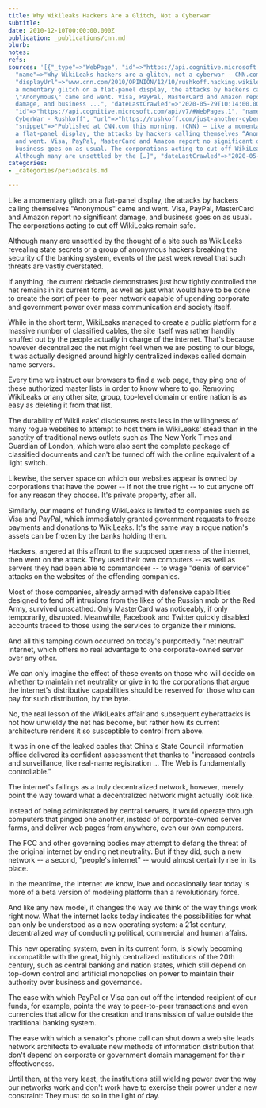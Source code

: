 ```yaml
---
title: Why Wikileaks Hackers Are a Glitch, Not a Cyberwar
subtitle: 
date: 2010-12-10T00:00:00.000Z
publication: _publications/cnn.md
blurb: 
notes: 
refs: 
sources: '[{"_type"=>"WebPage", "id"=>"https://api.cognitive.microsoft.com/api/v7/#WebPages.0",
  "name"=>"Why WikiLeaks hackers are a glitch, not a cyberwar - CNN.com", "url"=>"http://www.cnn.com/2010/OPINION/12/10/rushkoff.hacking.wikileaks/index.html",
  "displayUrl"=>"www.cnn.com/2010/OPINION/12/10/rushkoff.hacking.wikileaks", "snippet"=>"Like
  a momentary glitch on a flat-panel display, the attacks by hackers calling themselves
  \"Anonymous\" came and went. Visa, PayPal, MasterCard and Amazon report no significant
  damage, and business ...", "dateLastCrawled"=>"2020-05-29T10:14:00.0000000Z"}, {"_type"=>"WebPage",
  "id"=>"https://api.cognitive.microsoft.com/api/v7/#WebPages.1", "name"=>"Just Another
  CyberWar - Rushkoff", "url"=>"https://rushkoff.com/just-another-cyberwar/", "displayUrl"=>"https://rushkoff.com/just-another-cyberwar",
  "snippet"=>"Published at CNN.com this morning. (CNN) — Like a momentary glitch on
  a flat-panel display, the attacks by hackers calling themselves “Anonymous” came
  and went. Visa, PayPal, MasterCard and Amazon report no significant damage, and
  business goes on as usual. The corporations acting to cut off WikiLeaks remain safe.
  Although many are unsettled by the […]", "dateLastCrawled"=>"2020-05-02T18:53:00.0000000Z"}]'
categories:
- _categories/periodicals.md

---
```

Like a momentary glitch on a flat-panel display, the attacks by hackers calling themselves "Anonymous" came and went. Visa, PayPal, MasterCard and Amazon report no significant damage, and business goes on as usual. The corporations acting to cut off WikiLeaks remain safe.

Although many are unsettled by the thought of a site such as WikiLeaks revealing state secrets or a group of anonymous hackers breaking the security of the banking system, events of the past week reveal that such threats are vastly overstated.

If anything, the current debacle demonstrates just how tightly controlled the net remains in its current form, as well as just what would have to be done to create the sort of peer-to-peer network capable of upending corporate and government power over mass communication and society itself.

While in the short term, WikiLeaks managed to create a public platform for a massive number of classified cables, the site itself was rather handily snuffed out by the people actually in charge of the internet. That's because however decentralized the net might feel when we are posting to our blogs, it was actually designed around highly centralized indexes called domain name servers.

Every time we instruct our browsers to find a web page, they ping one of these authorized master lists in order to know where to go. Removing WikiLeaks or any other site, group, top-level domain or entire nation is as easy as deleting it from that list.

The durability of WikiLeaks' disclosures rests less in the willingness of many rogue websites to attempt to host them in WikiLeaks' stead than in the sanctity of traditional news outlets such as The New York Times and Guardian of London, which were also sent the complete package of classified documents and can't be turned off with the online equivalent of a light switch.

Likewise, the server space on which our websites appear is owned by corporations that have the power -- if not the true right -- to cut anyone off for any reason they choose. It's private property, after all.

Similarly, our means of funding WikiLeaks is limited to companies such as Visa and PayPal, which immediately granted government requests to freeze payments and donations to WikiLeaks. It's the same way a rogue nation's assets can be frozen by the banks holding them.

Hackers, angered at this affront to the supposed openness of the internet, then went on the attack. They used their own computers -- as well as servers they had been able to commandeer -- to wage "denial of service" attacks on the websites of the offending companies.

Most of those companies, already armed with defensive capabilities designed to fend off intrusions from the likes of the Russian mob or the Red Army, survived unscathed. Only MasterCard was noticeably, if only temporarily, disrupted. Meanwhile, Facebook and Twitter quickly disabled accounts traced to those using the services to organize their minions.

And all this tamping down occurred on today's purportedly "net neutral" internet, which offers no real advantage to one corporate-owned server over any other.

We can only imagine the effect of these events on those who will decide on whether to maintain net neutrality or give in to the corporations that argue the internet's distributive capabilities should be reserved for those who can pay for such distribution, by the byte.

No, the real lesson of the WikiLeaks affair and subsequent cyberattacks is not how unwieldy the net has become, but rather how its current architecture renders it so susceptible to control from above.

It was in one of the leaked cables that China's State Council Information office delivered its confident assessment that thanks to "increased controls and surveillance, like real-name registration ... The Web is fundamentally controllable."

The internet's failings as a truly decentralized network, however, merely point the way toward what a decentralized network might actually look like.

Instead of being administrated by central servers, it would operate through computers that pinged one another, instead of corporate-owned server farms, and deliver web pages from anywhere, even our own computers.

The FCC and other governing bodies may attempt to defang the threat of the original internet by ending net neutrality. But if they did, such a new network -- a second, "people's internet" -- would almost certainly rise in its place.

In the meantime, the internet we know, love and occasionally fear today is more of a beta version of modeling platform than a revolutionary force.

And like any new model, it changes the way we think of the way things work right now. What the internet lacks today indicates the possibilities for what can only be understood as a new operating system: a 21st century, decentralized way of conducting political, commercial and human affairs.

This new operating system, even in its current form, is slowly becoming incompatible with the great, highly centralized institutions of the 20th century, such as central banking and nation states, which still depend on top-down control and artificial monopolies on power to maintain their authority over business and governance.

The ease with which PayPal or Visa can cut off the intended recipient of our funds, for example, points the way to peer-to-peer transactions and even currencies that allow for the creation and transmission of value outside the traditional banking system.

The ease with which a senator's phone call can shut down a web site leads network architects to evaluate new methods of information distribution that don't depend on corporate or government domain management for their effectiveness.

Until then, at the very least, the institutions still wielding power over the way our networks work and don't work have to exercise their power under a new constraint: They must do so in the light of day.